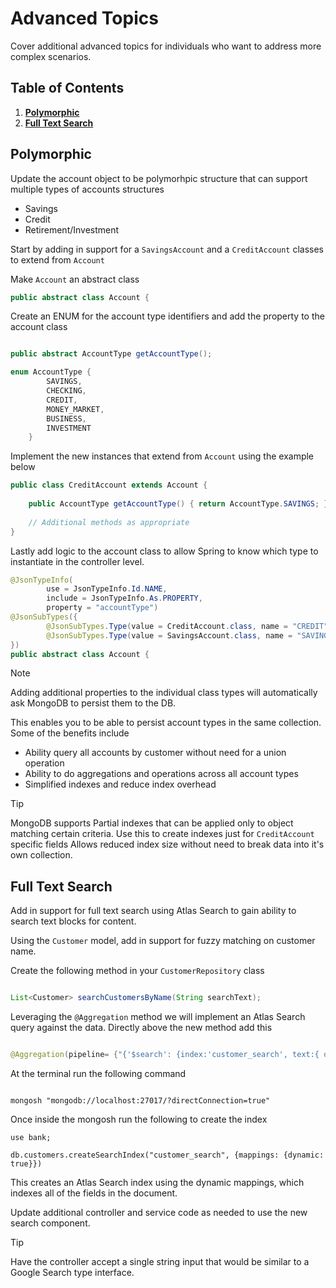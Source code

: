 # Advanced Topics

Cover additional advanced topics for individuals who want to address more complex scenarios. 

## Table of Contents

1. [**Polymorphic** ](#1--persist-a-customer--update)
2. [**Full Text Search** ](#2-retrieve-customer)




## Polymorphic

Update the account object to be polymorhpic structure that can support multiple types of accounts structures
* Savings
* Credit
* Retirement/Investment

Start by adding in support for a `SavingsAccount` and a `CreditAccount` classes to extend from `Account`

Make `Account` an abstract class

```java
public abstract class Account {
```

Create an ENUM for the account type identifiers and add the property to the account class
```java

public abstract AccountType getAccountType();

enum AccountType {
        SAVINGS,
        CHECKING,
        CREDIT,
        MONEY_MARKET,
        BUSINESS,
        INVESTMENT
    }
```

Implement the new instances that extend from `Account` using the example below

```java
public class CreditAccount extends Account {
    
    public AccountType getAccountType() { return AccountType.SAVINGS; }
    
    // Additional methods as appropriate
}
```

Lastly add logic to the account class to allow Spring to know which type to instantiate in the controller level. 

```java
@JsonTypeInfo(
        use = JsonTypeInfo.Id.NAME,
        include = JsonTypeInfo.As.PROPERTY,
        property = "accountType")
@JsonSubTypes({
        @JsonSubTypes.Type(value = CreditAccount.class, name = "CREDIT"),
        @JsonSubTypes.Type(value = SavingsAccount.class, name = "SAVINGS")
})
public abstract class Account {
```

> [!NOTE]
>  Adding additional properties to the individual class types will automatically ask MongoDB to persist them to the DB.

This enables you to be able to persist account types in the same collection. Some of the benefits include

* Ability query all accounts by customer without need for a union operation
* Ability to do aggregations and operations across all account types
* Simplified indexes and reduce index overhead

> [!TIP]
> MongoDB supports Partial indexes that can be applied only to object matching certain criteria. Use this to create indexes just for `CreditAccount` specific fields
> Allows reduced index size without need to break data into it's own collection. 




## Full Text Search

Add in support for full text search using Atlas Search to gain ability to search text blocks for content. 

Using the `Customer` model, add in support for fuzzy matching on customer name.

Create the following method in your `CustomerRepository` class

```java

List<Customer> searchCustomersByName(String searchText);

```

Leveraging the `@Aggregation` method we will implement an Atlas Search query against the data. Directly above the new method add this

```java

@Aggregation(pipeline= {"{'$search': {index:'customer_search', text:{ query:?0, fuzzy:{},path:['lastName','firstName','address.city','address.state','address.zip','phones.number','emails.email']}}}"})

```
At the terminal run the following command

```shell

mongosh "mongodb://localhost:27017/?directConnection=true"
```

Once inside the mongosh run the following to create the index

```shell
use bank;

db.customers.createSearchIndex("customer_search", {mappings: {dynamic: true}})
```

This creates an Atlas Search index using the dynamic mappings, which indexes all of the fields in the document.

Update additional controller and service code as needed to use the new search component. 

> [!TIP]
> Have the controller accept a single string input that would be similar to a Google Search type interface. 
>





